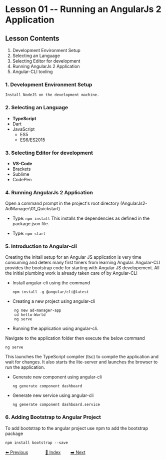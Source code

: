 # Lesson 01 -- Running an AngularJs 2 Application

## Lesson Contents

1. Development Environment Setup
1. Selecting an Language
1. Selecting Editor for development
1. Running AngularJs 2 Application
1. Angular-CLI tooling

### 1. Development Environment Setup

    Install NodeJS on the development machine.

### 2. Selecting an Language

- **TypeScript**
- Dart
- JavaScript
  - ES5
  - ES6/ES2015

### 3. Selecting Editor for development

- **VS-Code**
- Brackets
- Sublime
- CodePen

### 4. Running AngularJs 2 Application

Open a command prompt in the project's root directory  (AngularJs2-AdManager\01_Quickstart)

- Type: `npm install`
 This installs the dependencies as defined in the package.json file.

- Type: `npm start`

### 5. Introduction to Angular-cli

Creating the initall setup for an Angular JS application is very time consuming and deters many first timers from learning Angular. Angular-CLI provides the bootstrap code for starting with Angular JS developement. All the initial plumbing work is already taken care of by Angular-CLI

- Install angular-cli using the command

  `npm install -g @angular/cli@latest`

- Creating a new project using angular-cli

``` dos
    ng new ad-manager-app
    cd hello-World
    ng serve
```

- Running the application using angular-cli.

Navigate to the application folder then execute the below command

  `ng serve`

This launches the TypeScript compiler (tsc) to compile the application and wait for changes.
It also starts the lite-server and launches the browser to run the application.

- Generate new component using angular-cli

  `ng generate component dashboard`

- Generate new service using angular-cli

  `ng generate component dashboard.service`

### 6. Adding Bootstrap to Angular Project

To add bootstrap to the angular project use npm to add the bootstrap package

  `npm install bootstrap --save`

[:arrow_left: Previous](https://github.com/costaivo/AngularJs2-AdManager/tree/Dev)  &nbsp;&nbsp;&nbsp;&nbsp;&nbsp;&nbsp;&nbsp;&nbsp;&nbsp;&nbsp;&nbsp;&nbsp;
[:1234: Index](<https://github.com/costaivo/AdManagerUI-AngularJs2/tree/Dev>) &nbsp;&nbsp;&nbsp;&nbsp;&nbsp;&nbsp;
[:arrow_right: Next](https://github.com/costaivo/AngularJs2-AdManager/tree/Dev/02_AdManager/02_Lesson/Start) 
